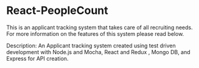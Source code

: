 # React-PeopleCount
This is an applicant tracking system that takes care of all recruiting needs. For more information on the features of this system please read below.

Description: 
          An Applicant tracking system created using test driven development with Node.js and Mocha, React and Redux , Mongo DB, and Express for API creation.
